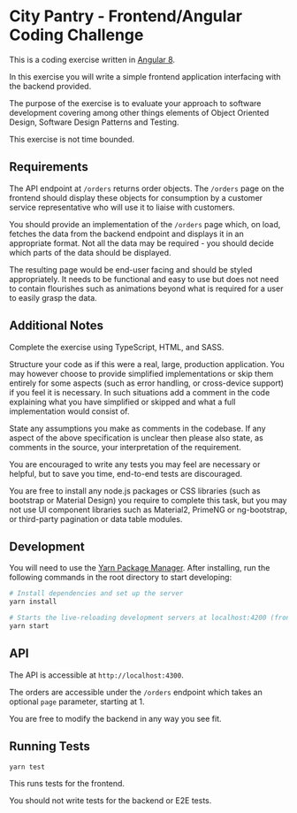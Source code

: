 # City Pantry - Frontend/Angular Coding Challenge
This is a coding exercise written in [Angular 8](https://angular.io/docs).

In this exercise you will write a simple frontend application
interfacing with the backend provided.

The purpose of the exercise is to evaluate your approach to software
development covering among other things elements of Object Oriented Design,
Software Design Patterns and Testing.

This exercise is not time bounded.

## Requirements
The API endpoint at `/orders` returns order objects.
The `/orders` page on the frontend should display these objects for
consumption by a customer service representative who will use it
to liaise with customers.

You should provide an implementation of the `/orders` page which,
on load, fetches the data from the backend endpoint and displays it
in an appropriate format.
Not all the data may be required - you should decide which parts
of the data should be displayed.

The resulting page would be end-user facing and should be styled appropriately.
It needs to be functional and easy to use but does not need to contain flourishes
such as animations beyond what is required for a user to easily grasp the data.

## Additional Notes
Complete the exercise using TypeScript, HTML, and SASS.

Structure your code as if this were a real, large, production application.
You may however choose to provide simplified implementations or
skip them entirely for some aspects (such as error handling,
or cross-device support) if you feel it is necessary. In such situations
add a comment in the code explaining what you have simplified or skipped
and what a full implementation would consist of.

State any assumptions you make as comments in the codebase.
If any aspect of the above specification is unclear then please also
state, as comments in the source, your interpretation of the requirement.

You are encouraged to write any tests you may feel are necessary or helpful,
but to save you time, end-to-end tests are discouraged.

You are free to install any node.js packages or CSS libraries (such as bootstrap 
or Material Design) you require to complete this task, but you may not use
UI component libraries such as Material2, PrimeNG or ng-bootstrap,
or third-party pagination or data table modules.

## Development
You will need to use the [Yarn Package Manager](https://yarnpkg.com).
After installing, run the following commands in the root directory to start developing:

```bash
# Install dependencies and set up the server
yarn install

# Starts the live-reloading development servers at localhost:4200 (frontend) and localhost:4300 (API)
yarn start
```

## API
The API is accessible at `http://localhost:4300`.

The orders are accessible under the `/orders` endpoint which takes an
optional `page` parameter, starting at 1.

You are free to modify the backend in any way you see fit.

## Running Tests
```
yarn test
```
This runs tests for the frontend.

You should not write tests for the backend or E2E tests.
